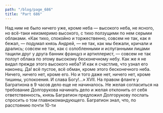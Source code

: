 ```yaml
---
path: "/blog/page_686"
title: "Part 686"
---
```


 Над ним не было ничего уже, кроме неба — высокого неба, не ясного, но всё-таки неизмеримо высокого, с тихо ползущими по нем серыми облаками. «Как тихо, спокойно и торжественно, совсем не так, как я бежал, — подумал князь Андрей, — не так, как мы бежали, кричали и дрались; совсем не так, как с озлобленными и испуганными лицами тащили друг у друга банник француз и артиллерист, — совсем не так ползут облака по этому высокому бесконечному небу. Как же я не видал прежде этого высокого неба? И как я счастлив, что узнал его наконец. Да! всё пустое, всё обман, кроме этого бесконечного неба. Ничего, ничего нет, кроме его. Но и того даже нет, ничего нет, кроме тишины, успокоения. И слава Богу!...»
XVII.
На правом фланге у Багратиона в 9 часов дело еще не начиналось. Не желая согласиться на требование Долгорукова начинать дело и желая отклонить от себя ответственность, князь Багратион предложил Долгорукову послать спросить о том главнокомандующего. Багратион знал, что, по расстоянию почти 10-ти 
